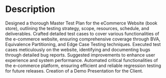 # Description

Designed a thorough Master Test Plan for the eCommerce Website (book store), outlining the testing strategy, scope, resources, schedule, and deliverables. Crafted detailed test cases to cover various functionalities of the e-commerce website, ensuring comprehensive coverage through BVA, Equivalence Partitioning, and Edge Case Testing techniques. Executed test cases meticulously on the website, identifying and documenting bugs through detailed bug reports. Suggested improvements to enhance user experience and system performance. Automated critical functionalities of the e-commerce platform, ensuring efficient and reliable regression testing for future releases. Creation of a Demo Presentation for the Client.
